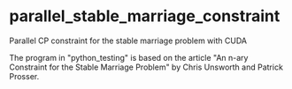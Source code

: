 # parallel_stable_marriage_constraint
Parallel CP constraint for the stable marriage problem with CUDA

The program in "python_testing" is based on the article "An n-ary Constraint for the Stable Marriage Problem" by Chris Unsworth and Patrick Prosser.

